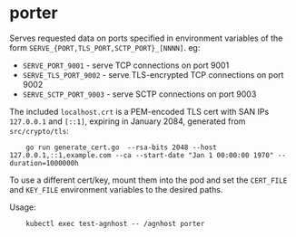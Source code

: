 # porter

Serves requested data on ports specified in environment variables of the form `SERVE_{PORT,TLS_PORT,SCTP_PORT}_[NNNN]`. eg:
- `SERVE_PORT_9001` - serve TCP connections on port 9001
- `SERVE_TLS_PORT_9002` - serve TLS-encrypted TCP connections on port 9002
- `SERVE_SCTP_PORT_9003` - serve SCTP connections on port 9003

The included `localhost.crt` is a PEM-encoded TLS cert with SAN IPs `127.0.0.1` and `[::1]`,
expiring in January 2084, generated from `src/crypto/tls`:

```console
    go run generate_cert.go  --rsa-bits 2048 --host 127.0.0.1,::1,example.com --ca --start-date "Jan 1 00:00:00 1970" --duration=1000000h
```

To use a different cert/key, mount them into the pod and set the `CERT_FILE` and `KEY_FILE`
environment variables to the desired paths.

Usage:

```console
    kubectl exec test-agnhost -- /agnhost porter
```
